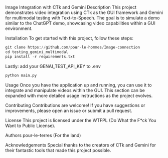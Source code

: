 Image Integration with CTk and Gemini
Description
This project demonstrates video integration using CTk as the GUI framework and Gemini for multimodal testing with Text-to-Speech. The goal is to simulate a demo similar to the ChatGPT demo, showcasing video capabilities within a GUI environment.

Installation
To get started with this project, follow these steps:

```python
git clone https://github.com/pour-le-hommes/Image-connection
cd testing_gemini_multimodal
pip install -r requirements.txt
```

Lastly:
add your GENAI_TEST_API_KEY to .env

```python
python main.py
```

Usage
Once you have the application up and running, you can use it to integrate and manipulate videos within the GUI. This section can be expanded with more detailed usage instructions as the project evolves.

Contributing
Contributions are welcome! If you have suggestions or improvements, please open an issue or submit a pull request.

License
This project is licensed under the WTFPL (Do What the F*ck You Want to Public License).

Authors
pour-le-terres (For the land)

Acknowledgements
Special thanks to the creators of CTk and Gemini for their fantastic tools that made this project possible.
